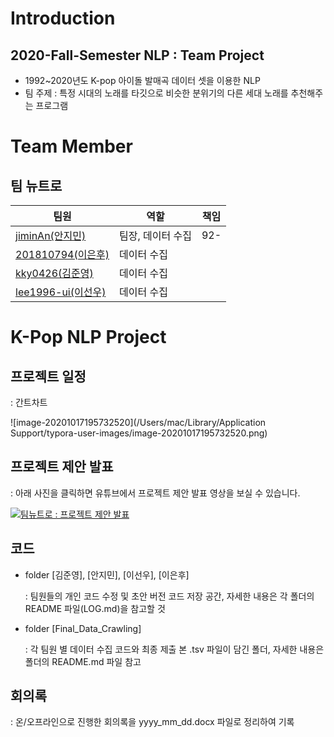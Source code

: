 



# Introduction

## 2020-Fall-Semester NLP : Team Project

- 1992~2020년도 K-pop 아이돌 발매곡 데이터 셋을 이용한 NLP
- 팀 주제 : 특정 시대의 노래를 타깃으로 비슷한 분위기의 다른 세대 노래를 추천해주는 프로그램

# Team Member

## 팀 뉴트로

| 팀원                                                | 역할              | 책임 |
| --------------------------------------------------- | ----------------- | ---- |
| [jiminAn(안지민)](https://github.com/jiminAn)       | 팀장, 데이터 수집 | 92-  |
| [201810794(이은후)](https://github.com/201810794)   | 데이터 수집       |      |
| [kky0426(김준영)](https://github.com/kky0426)       | 데이터 수집       |      |
| [lee1996-ui(이선우)](https://github.com/lee1996-ui) | 데이터 수집       |      |



# K-Pop NLP Project

## 프로젝트 일정

: 간트차트

![image-20201017195732520](/Users/mac/Library/Application Support/typora-user-images/image-20201017195732520.png)

## 프로젝트 제안 발표

: 아래 사진을 클릭하면 유튜브에서 프로젝트 제안 발표 영상을 보실 수 있습니다.

[![팀뉴트로 : 프로젝트 제안 발표](https://img.youtube.com/vi/28hdOUgEhpc/0.jpg)](https://www.youtube.com/watch?v=28hdOUgEhpc&t=733s)



## 코드

- folder [김준영], [안지민], [이선우], [이은후]

  : 팀원들의 개인 코드 수정 및 초안 버전 코드 저장 공간, 자세한 내용은 각 폴더의 README 파일(LOG.md)을 참고할 것

- folder [Final_Data_Crawling]

  : 각 팀원 별 데이터 수집 코드와 최종 제출 본 .tsv 파일이 담긴 폴더, 자세한 내용은 폴더의 README.md 파일 참고

## 회의록

: 온/오프라인으로 진행한 회의록을 yyyy_mm_dd.docx 파일로 정리하여 기록